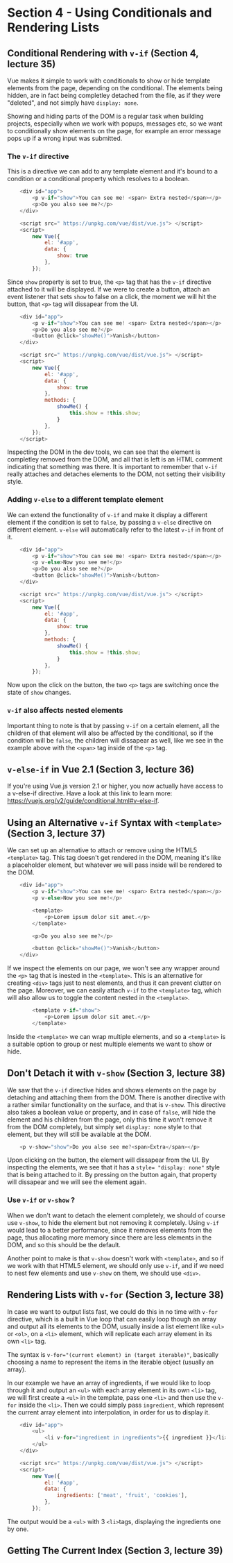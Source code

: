 # Section 4 - Using Conditionals and Rendering Lists

## Conditional Rendering with `v-if` (Section 4, lecture 35)

Vue makes it simple to work with conditionals to show or hide template elements from the page, depending on the conditional. The elements being hidden, are in fact being completley detached from the file, as if they were "deleted", and not simply have `display: none`.

Showing and hiding parts of the DOM is a regular task when building projects, especially when we work with popups, messages etc, so we want to conditionally show elements on the page, for example an error message pops up if a wrong input was submitted.

### The `v-if` directive

This is a directive we can add to any template element and it's bound to a condition or a conditional property which resolves to a boolean.

```js
    <div id="app">
 		<p v-if="show">You can see me! <span> Extra nested</span></p>
 		<p>Do you also see me?</p>
 	</div>

 	<script src=" https://unpkg.com/vue/dist/vue.js"> </script>
 	<script>
 		new Vue({
 			el: '#app',
 			data: {
 				show: true
 			},
 		});
```

Since `show` property is set to true, the `<p>` tag that has the `v-if` directive attached to it will be displayed. If we were to create a button, attach an event listener that sets `show` to false on a click, the moment we will hit the button, that `<p>` tag will dissapear from the UI.

```js
    <div id="app">
 		<p v-if="show">You can see me! <span> Extra nested</span></p>
 		<p>Do you also see me?</p>
 		<button @click="showMe()">Vanish</button>
 	</div>

 	<script src=" https://unpkg.com/vue/dist/vue.js"> </script>
 	<script>
 		new Vue({
 			el: '#app',
 			data: {
 				show: true
 			},
 			methods: {
 				showMe() {
 					this.show = !this.show;
 				}
 			},
 		});
 	</script>
```

Inspecting the DOM in the dev tools, we can see that the element is completley removed from the DOM, and all that is left is an HTML comment indicating that something was there. It is important to remember that `v-if` really attaches and detaches elements to the DOM, not setting their visibility style.

### Adding `v-else` to a different template element

We can extend the functionality of `v-if` and make it display a different element if the condition is set to `false`, by passing a `v-else` directive on different element. `v-else` will automatically refer to the latest `v-if` in front of it.

```js
    <div id="app">
 		<p v-if="show">You can see me! <span> Extra nested</span></p>
 		<p v-else>Now you see me!</p>
 		<p>Do you also see me?</p>
 		<button @click="showMe()">Vanish</button>
 	</div>

 	<script src=" https://unpkg.com/vue/dist/vue.js"> </script>
 	<script>
 		new Vue({
 			el: '#app',
 			data: {
 				show: true
 			},
 			methods: {
 				showMe() {
 					this.show = !this.show;
 				}
 			},
 		});
```

Now upon the click on the button, the two `<p>` tags are switching once the state of `show` changes.

### `v-if` also affects nested elements

Important thing to note is that by passing `v-if` on a certain element, all the children of that element will also be affected by the conditional, so if the condition will be `false`, the children will dissapear as well, like we see in the example above with the `<span>` tag inside of the `<p>` tag.

## `v-else-if` in Vue 2.1 (Section 3, lecture 36)

If you're using Vue.js version 2.1 or higher, you now actually have access to a v-else-if  directive. Have a look at this link to learn more: https://vuejs.org/v2/guide/conditional.html#v-else-if.

## Using an Alternative `v-if` Syntax with `<template>` (Section 3, lecture 37)

We can set up an alternative to attach or remove using the HTML5 `<template>` tag. This tag doesn't get rendered in the DOM, meaning it's like a placeholder element, but whatever we will pass inside will be rendered to the DOM.

```js
    <div id="app">
 		<p v-if="show">You can see me! <span> Extra nested</span></p>
 		<p v-else>Now you see me!</p>

 		<template>
 			<p>Lorem ipsum dolor sit amet.</p>
 		</template>

 		<p>Do you also see me?</p>

 		<button @click="showMe()">Vanish</button>
 	</div>
```

If we inspect the elements on our page, we won't see any wrapper around the `<p>` tag that is inested in the `<template>`. This is an alternative for creating `<div>` tags just to nest elements, and thus it can prevent clutter on the page. Moreover, we can easily attach `v-if` to the `<template>` tag, which will also allow us to toggle the content nested in the `<template>`.

```js
 		<template v-if="show">
 			<p>Lorem ipsum dolor sit amet.</p>
 		</template>
```

Inside the `<template>` we can wrap multiple elements, and so a `<template>` is a suitable option to group or nest multiple elements we want to show or hide.

## Don't Detach it with `v-show` (Section 3, lecture 38)

We saw that the `v-if` directive hides and shows elements on the page by detaching and attaching them from the DOM. There is another directive with a rather similar functionality on the surface, and that is `v-show`. This directive also takes a boolean value or property, and in case of `false`, will hide the element and his children from the page, only this time it won't remove it from the DOM completely, but simply set `display: none` style to that element, but they will still be available at the DOM.

```js
    <p v-show="show">Do you also see me?<span>Extra</span></p>
```

Upon clicking on the button, the element will dissapear from the UI. By inspecting the elements, we see that it has a `style= "display: none"` style that is being attached to it. By pressing on the button again, that property will dissapear and we will see the element again.

### Use `v-if` or `v-show` ? 

When we don't want to detach the element completely, we should of course use `v-show`, to hide the element but not removing it completely. Using `v-if` would lead to a better performance, since it removes elements from the page, thus allocating more memory since there are less elements in the DOM, and so this should be the default.

Another point to make is that `v-show` doesn't work with `<template>`, and so if we work with that HTML5 element, we should only use `v-if`, and if we need to nest few elements and use `v-show` on them, we should use `<div>`.

## Rendering Lists with `v-for` (Section 3, lecture 38)

In case we want to output lists fast, we could do this in no time with `v-for` directive, which is a built in Vue loop that can easily loop though an array and output all its elements to the DOM, usually inside a list element like `<ul>` or `<ol>`, on a `<li>` element, which will replicate each array element in its own `<li>` tag.

The syntax is `v-for="(current element) in (target iterable)"`, basically choosing a name to represent the items in the iterable object (usually an array).

 In our example we have an array of ingredients, if we would like to loop through it and output an `<ul>` with each array element in its own `<li>` tag, we will first create a `<ul>` in the template, pass one `<li>` and then use the `v-for` inside the `<li>`. Then we could simply pass `ingredient`, which represent the current array element into interpolation, in order for us to display it.

```js
    <div id="app">
 		<ul>
 			<li v-for="ingredient in ingredients">{{ ingredient }}</li>
 		</ul>
 	</div>

 	<script src=" https://unpkg.com/vue/dist/vue.js"> </script>
 	<script>
 		new Vue({
 			el: '#app',
 			data: {
 				ingredients: ['meat', 'fruit', 'cookies'],
 			},
 		});
```

The output would be a `<ul>` with 3 `<li>`tags, displaying the ingredients one by one.

## Getting The Current Index (Section 3, lecture 39)

